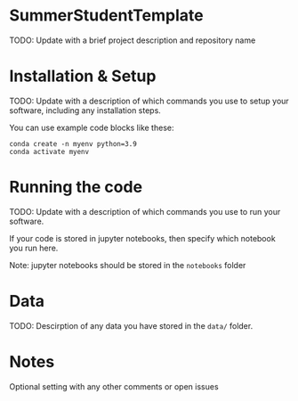 # SummerStudentTemplate
TODO: Update with a brief project description and repository name

# Installation & Setup
TODO: Update with a description of which commands you use to setup your software, including any installation steps.

You can use example code blocks like these:
```
conda create -n myenv python=3.9
conda activate myenv
```

# Running the code
TODO: Update with a description of which commands you use to run your software.

If your code is stored in jupyter notebooks, then specify which notebook you run here.

Note: jupyter notebooks should be stored in the `notebooks` folder


# Data
TODO: Descirption of any data you have stored in the `data/` folder.

# Notes
 Optional setting with any other comments or open issues
